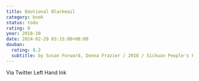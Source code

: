 ```yaml
---
title: Emotional Blackmail
category: book
status: todo
rating: 0
year: 2018-10
date: 2024-02-20 03:15:00+08:00
douban:
  rating: 8.2
  subtitle: by Susan Forward, Donna Frazier / 2018 / Sichuan People's Publishing House
---
```


Via Twitter Left Hand Ink
